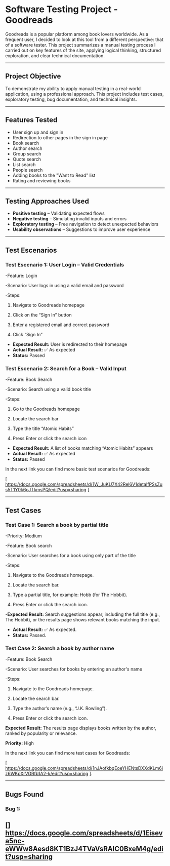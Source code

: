 # Software Testing Project - Goodreads

Goodreads is a popular platform among book lovers worldwide. As a frequent user, I decided to look at this tool from a different perspective: that of a software tester. This project summarizes a manual testing process I carried out on key features of the site, applying logical thinking, structured exploration, and clear technical documentation.

---

## Project Objective

To demonstrate my ability to apply manual testing in a real-world application, using a professional approach. This project includes test cases, exploratory testing, bug documentation, and technical insights.

---

## Features Tested

- User sign up and sign in
- Redirection to other pages in the sign in page
- Book search
- Author search
- Group search
- Quote search
- List search
- People search
- Adding books to the "Want to Read" list  
- Rating and reviewing books

---

## Testing Approaches Used

- **Positive testing** – Validating expected flows  
- **Negative testing** – Simulating invalid inputs and errors  
- **Exploratory testing** – Free navigation to detect unexpected behaviors  
- **Usability observations** – Suggestions to improve user experience

---

## Test Escenarios

### Test Escenario 1: User Login – Valid Credentials
-Feature: Login

-Scenario: User logs in using a valid email and password

-Steps:

1. Navigate to Goodreads homepage

2. Click on the “Sign In” button

3. Enter a registered email and correct password

4. Click “Sign In”

- **Expected Result:** User is redirected to their homepage
- **Actual Result:** ✅ As expected
- **Status:** Passed


### Test Escenario 2: Search for a Book – Valid Input 
-Feature: Book Search

-Scenario: Search using a valid book title

-Steps:

1. Go to the Goodreads homepage

2. Locate the search bar

3. Type the title “Atomic Habits”

4. Press Enter or click the search icon

- **Expected Result:** A list of books matching “Atomic Habits” appears
- **Actual Result:** ✅ As expected
- **Status:** Passed


In the next link you can find more basic test scenarios for Goodreads:

[ https://docs.google.com/spreadsheets/d/1W_JuKU7X42Rel6V1detaIfPSsZus5T1Y0k6cJTkmsPQ/edit?usp=sharing ].

---

## Test Cases

### Test Case 1: Search a book by partial title
-Priority: Medium

-Feature: Book search

-Scenario: User searches for a book using only part of the title

-Steps:

1. Navigate to the Goodreads homepage.

2. Locate the search bar.

3. Type a partial title, for example: Hobb (for The Hobbit).

4. Press Enter or click the search icon.

-**Expected Result:** Search suggestions appear, including the full title (e.g., The Hobbit), or the results page shows relevant books matching the input.
- **Actual Result:** ✅ As expected.
- **Status:** Passed.


### Test Case 2: Search a book by author name
-Feature: Book Search

-Scenario: User searches for books by entering an author's name

-Steps:

1. Navigate to the Goodreads homepage.

2. Locate the search bar.

3. Type the author’s name (e.g., “J.K. Rowling”).

4. Press Enter or click the search icon.

**Expected Result:** The results page displays books written by the author, ranked by popularity or relevance.

**Priority:** High

In the next link you can find more test cases for Goodreads:

[ https://docs.google.com/spreadsheets/d/1nJAofkbqEoeYHENtsDXXdKLm6iz6WKpXrVGRfb1A2-k/edit?usp=sharing ].

---

## Bugs Found

### Bug 1: 



[]
https://docs.google.com/spreadsheets/d/1Eiseva5nc-eWWw8Aesd8KT1BzJ4TVaVsRAlC0BxeM4g/edit?usp=sharing
---
